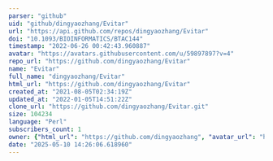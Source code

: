 ```yaml
---
parser: "github"
uid: "github/dingyaozhang/Evitar"
url: "https://api.github.com/repos/dingyaozhang/Evitar"
doi: "10.1093/BIOINFORMATICS/BTAC144"
timestamp: "2022-06-26 00:42:43.960887"
avatar: "https://avatars.githubusercontent.com/u/59897897?v=4"
repo_url: "https://github.com/dingyaozhang/Evitar"
name: "Evitar"
full_name: "dingyaozhang/Evitar"
html_url: "https://github.com/dingyaozhang/Evitar"
created_at: "2021-08-05T02:34:19Z"
updated_at: "2022-01-05T14:51:22Z"
clone_url: "https://github.com/dingyaozhang/Evitar.git"
size: 104234
language: "Perl"
subscribers_count: 1
owner: {"html_url": "https://github.com/dingyaozhang", "avatar_url": "https://avatars.githubusercontent.com/u/59897897?v=4", "login": "dingyaozhang", "type": "User"}
date: "2025-05-10 14:26:06.618960"
---
```

